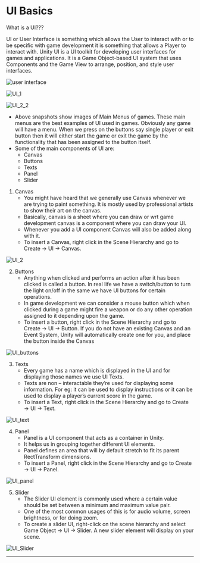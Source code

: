 # UI Basics

What is a UI???
    
UI or User Interface is something which allows the User to interact with or to be specific with game development it is something that allows a Player to interact with. Unity UI is a UI toolkit for developing user interfaces for games and applications. It is a Game Object-based UI system that uses Components and the Game View to arrange, position, and style user interfaces.

![user interface](https://media.giphy.com/media/l1J9qemh1La8b0Rag/giphy.gif)
    
![UI_1](https://user-images.githubusercontent.com/44625252/152817533-adecc32e-c6b2-4aa8-8435-c7ed3eae803f.png)
    
![UI_2_2](https://user-images.githubusercontent.com/44625252/152817591-8e1e386a-5fcb-46e9-8073-87aeb61644b7.png)
    
- Above snapshots show images of Main Menus of games. These main menus are the best examples of UI used in games. Obviously any game will have a menu. When we press on the buttons say single player or exit button then it will either start the game or exit the game by the functionality that has been assigned to the button itself.
- Some of the main components of UI are:
    - Canvas
    - Buttons
    - Texts
    - Panel
    - Slider

1. Canvas
    - You might have heard that we generally use Canvas whenever we are trying to paint something. It is mostly used by professional artists to show their art on the canvas.
    - Basically, canvas is a sheet where you can draw or wrt game development canvas is a component where you can draw your UI.
    - Whenever you add a UI component Canvas will also be added along with it.
    - To insert a Canvas, right click in the Scene Hierarchy and go to Create → UI → Canvas.

![UI_2](https://user-images.githubusercontent.com/44625252/152817805-3aec02e3-d6d6-41da-8384-435943c09955.png)

2. Buttons
    - Anything when clicked and performs an action after it has been clicked is called a button. In real life we have a switch/button to turn the light on/off in the same we have UI buttons for certain operations.
    - In game development we can consider a mouse button which when clicked during a game might fire a weapon or do any other operation assigned to it depending upon the game.
    - To insert a button, right click in the Scene Hierarchy and go to Create → UI → Button. If you do not have an existing Canvas and an Event System, Unity will automatically create one for you, and place the button inside the Canvas

![UI_buttons](https://user-images.githubusercontent.com/44625252/152818026-60137f58-37f7-4b21-b1f0-5c8bc268eded.png)

3. Texts
    - Every game has a name which is displayed in the UI and for displaying those names we use UI Texts.
    - Texts are non – interactable they’re used for displaying some information. For eg: it can be used to display instructions or it can be used to display a player’s current score in the game.
    - To insert a Text, right click in the Scene Hierarchy and go to Create → UI → Text.

![UI_text](https://user-images.githubusercontent.com/44625252/152818146-959fcfde-45da-4ac3-b69a-8b78cbd7ef8f.png)

4. Panel
    - Panel is a UI component that acts as a container in Unity.
    - It helps us in grouping together different UI elements.
    - Panel defines an area that will by default stretch to fit its parent RectTransform dimensions.
    - To insert a Panel, right click in the Scene Hierarchy and go to Create → UI → Panel.

![UI_panel](https://user-images.githubusercontent.com/44625252/152818210-f7965327-8272-4b0b-bec0-0801792e36c7.png)

    
5. Slider
    - The Slider UI element is commonly used where a certain value should be set between a minimum and maximum value pair.
    - One of the most common usages of this is for audio volume, screen brightness, or for doing zoom.
    - To create a slider UI, right-click on the scene hierarchy and select Game Object -> UI -> Slider. A new slider element will display on your scene.

![UI_Slider](https://user-images.githubusercontent.com/44625252/152818314-a9fdc480-2f46-449c-8386-ed9655019f0c.png)

---

